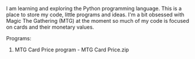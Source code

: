 I am learning and exploring the Python programming language. This is a place to store my code, little programs and ideas. I'm a bit obsessed with Magic The Gathering (MTG) at the moment so much of my code is focused on cards and their monetary values.

Programs:
1. MTG Card Price program - MTG Card Price.zip
